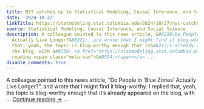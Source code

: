 ```yaml
---
title: NYT catches up to Statistical Modeling, Causal Inference, and Social Science
date: '2024-10-27'
linkTitle: https://statmodeling.stat.columbia.edu/2024/10/27/nyt-catches-up-to-statistical-modeling-causal-inference-and-social-science/
source: Statistical Modeling, Causal Inference, and Social Science
description: A colleague pointed to this news article, &#8220;Do People in ‘Blue Zones’
  Actually Live Longer?&#8221;, and wrote that I might find it blog-worthy. I replied
  that, yeah, the topic is blog-worthy enough that it&#8217;s already appeared on
  the blog, with &#8230; <a href="https://statmodeling.stat.columbia.edu/2024/10/27/nyt-catches-up-to-statistical-modeling-causal-inference-and-social-science/">Continue
  reading <span class="meta-nav">&#8594;</span></a> ...
disable_comments: true
---
```

A colleague pointed to this news article, &#8220;Do People in ‘Blue Zones’ Actually Live Longer?&#8221;, and wrote that I might find it blog-worthy. I replied that, yeah, the topic is blog-worthy enough that it&#8217;s already appeared on the blog, with &#8230; <a href="https://statmodeling.stat.columbia.edu/2024/10/27/nyt-catches-up-to-statistical-modeling-causal-inference-and-social-science/">Continue reading <span class="meta-nav">&#8594;</span></a> ...